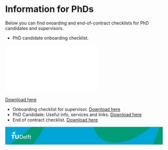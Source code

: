 # Information for PhDs 

Below you can find onoarding and end-of-contract checklists for PhD candidates and supervisors.

- PhD candidate onboarding checklist. 

![Download here](./Appendices/candidate_checklist.pdf)

[Download here](./Appendices/candidate_checklist.pdf)

- Onboarding checklist for supervisor. [Download here](./Appendices/supervisor_checklist.pdf) <!-- Note: this file is also referenced in the hiring of PhD/Postdocs, step 4.2 -->
- PhD Candidate: Useful info, services and links. [Download here](./Appendices/phd_useful_info.pdf)
- End of contract checklist. [Download here](./Appendices/offboarding_checklist.pdf)



![footer](./Appendices/footer.jpg)

